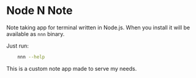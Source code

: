 # Node N Note

Note taking app for terminal written in Node.js.
When you install it will be available as `nnn` binary.

Just run:
```bash
    nnn --help
```

This is a custom note app made to serve my needs.
